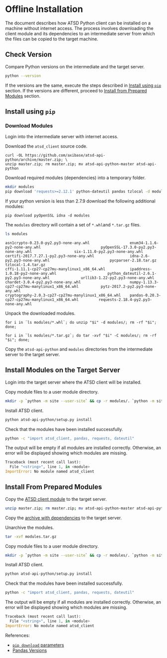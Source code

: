 # Offline Installation

The document describes how ATSD Python client can be installed on a machine without internet access. The process involves downloading the client module and its dependencies to an intermediate server from which the files can be copied to the target machine. 

## Check Version

Compare Python versions on the intermediate and the target server.

```sh
python --version
```

If the versions are the same, execute the steps described in [Install using `pip`](#install-using-pip) section.
If the versions are different, proceed to [Install from Prepared Modules](#install-from-prepared-modules) section.

## Install using `pip`

### Download Modules

Login into the intermediate server with internet access.

Download the `atsd_client` source code.

```
curl -OL https://github.com/axibase/atsd-api-python/archive/master.zip; \
unzip master.zip; rm master.zip; mv atsd-api-python-master atsd-api-python
```

Download required modules (dependencies) into a temporary folder.

```sh
mkdir modules
pip download 'requests>=2.12.1' python-dateutil pandas tzlocal -d modules
```

If your python version is less than 2.7.9 download the following additional modules:

```
pip download pyOpenSSL idna -d modules
```

The `modules` directory will contain a set of `*.whl`and `*.tar.gz` files.

```sh
ls modules
```

```
asn1crypto-0.23.0-py2.py3-none-any.whl                  enum34-1.1.6-py2-none-any.whl                           pyOpenSSL-17.3.0-py2.py3-none-any.whl                   six-1.11.0-py2.py3-none-any.whl
certifi-2017.7.27.1-py2.py3-none-any.whl                idna-2.6-py2.py3-none-any.whl                           pycparser-2.18.tar.gz                                   tzlocal-1.4.tar.gz
cffi-1.11.1-cp27-cp27mu-manylinux1_x86_64.whl           ipaddress-1.0.18-py2-none-any.whl                       python_dateutil-2.6.1-py2.py3-none-any.whl              urllib3-1.22-py2.py3-none-any.whl
chardet-3.0.4-py2.py3-none-any.whl                      numpy-1.13.3-cp27-cp27mu-manylinux1_x86_64.whl          pytz-2017.2-py2.py3-none-any.whl
cryptography-2.0.3-cp27-cp27mu-manylinux1_x86_64.whl    pandas-0.20.3-cp27-cp27mu-manylinux1_x86_64.whl         requests-2.18.4-py2.py3-none-any.whl
```

Unpack the downloaded modules.

```
for i in `ls modules/*.whl`; do unzip "$i" -d modules/; rm -rf "$i"; done;
```

```
for i in `ls modules/*.tar.gz`; do tar -xvf "$i" -C modules/; rm -rf "$i"; done;
```

Copy the `atsd-api-python` and `modules` directories from the intermediate server to the target server.

## Install Modules on the Target Server

Login into the target server where the ATSD client will be installed.

Copy module files to a user module directory.

```sh
mkdir -p `python -m site --user-site` && cp -r modules/. `python -m site --user-site`
```

Install ATSD client.

```sh
python atsd-api-python/setup.py install
```

Check that the modules have been installed successfully.

```sh
python -c "import atsd_client, pandas, requests, dateutil"
```

The output will be empty if all modules are installed correctly. Otherwise, an error will be displayed showing which modules are missing.

```python
Traceback (most recent call last):
  File "<string>", line 1, in <module>
ImportError: No module named atsd_client
```


## Install From Prepared Modules

Copy the [ATSD client module](https://github.com/axibase/atsd-api-python/archive/master.zip) to the target server.

```sh
unzip master.zip; rm master.zip; mv atsd-api-python-master atsd-api-python
```

Copy the [archive with dependencies](https://axibase.com/public/python/modules.tar.gz) to the target server.

Unarchive the modules.

```sh
tar -xvf modules.tar.gz
```

Copy module files to a user module directory.

```sh
mkdir -p `python -m site --user-site` && cp -r modules/. `python -m site --user-site`
```

Install ATSD client.

```sh
python atsd-api-python/setup.py install
```

Check that the modules have been installed successfully.

```sh
python -c "import atsd_client, pandas, requests, dateutil"
```

The output will be empty if all modules are installed correctly. Otherwise, an error will be displayed showing which modules are missing.

```python
Traceback (most recent call last):
  File "<string>", line 1, in <module>
ImportError: No module named atsd_client
```

References:

* [`pip download` parameters](https://pip.pypa.io/en/stable/reference/pip_download/)
* [Pandas Versions](http://pandas.pydata.org/)
